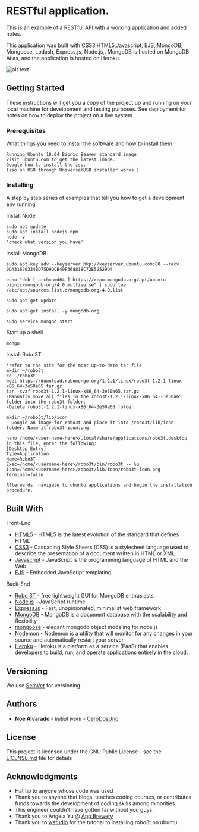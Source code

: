 # RESTful application.

This is an example of a RESTful API with a working application and added notes.

This application was built with CSS3,HTML5,Javascript, EJS, MongoDB, Mongoose, Lodash, Express.js, Node.js,.
MongoDB is hosted on MongoDB Atlas, and the application is hosted on Heroku.

![alt text]()

## Getting Started

These instructions will get you a copy of the project up and running on your local machine for development and testing purposes. See deployment for notes on how to deploy the project on a live system.

### Prerequisites

What things you need to install the software and how to install them

```
Running Ubuntu 18.04 Bionic Beaver standard image
Visit ubuntu.com to get the latest image.
Google how to install the iso.
(iso on USB through UniversalUSB installer works.)
```

### Installing

A step by step series of examples that tell you how to get a development env running

Install Node
```
sudo apt update
sudo apt install nodejs npm
node -v
'check what version you have'
```


Install MongoDB
```
sudo apt-key adv --keyserver hkp://keyserver.ubuntu.com:80 --recv 9DA31620334BD75D9DCB49F368818C72E52529D4

echo "deb [ arch=amd64 ] https://repo.mongodb.org/apt/ubuntu bionic/mongodb-org/4.0 multiverse" | sudo tee /etc/apt/sources.list.d/mongodb-org-4.0.list

sudo apt-get update

sudo apt-get install -y mongodb-org

sudo service mongod start
```

Start up a shell
```
mongo
```
Install Robo3T
```
*refer to the site for the most up-to-date tar file
mkdir ~/robo3t
cd ~/robo3t
wget https://download.robomongo.org/1.2.1/linux/robo3t-1.2.1-linux-x86_64-3e50a65.tar.gz
tar -xvzf robo3t-1.2.1-linux-x86_64-3e50a65.tar.gz
-Manually move all files in the robo3t-1.2.1-linux-x86_64--3e50a65 folder into the robo3t folder.
-Delete robo3t-1.2.1-linux-x86_64-3e50a65 folder.

mkdir ~/robo3t/lib/icon
- Google an image for robo3t and place it into /robo3t/lib/icon folder. Name it robo3t-icon.png.

nano /home/<user-name-here>/.local/share/applications/robo3t.desktop
in this file, enter the following:
[Desktop Entry]
Type=Application
Name=Robo3T
Exec=/home/<username-here>/robo3t/bin/robo3t -- %u
Icon=/home/<username-here>/robo3t/lib/icon/robo3t-icon.png
Terminal=false

Afterwards, navigate to ubuntu applications and begin the installation procedure.

```





## Built With
Front-End
* [HTML5](https://developer.mozilla.org/en-US/docs/Web/Guide/HTML/HTML5) - HTML5 is the latest evolution of the standard that defines HTML
* [CSS3](https://developer.mozilla.org/en-US/docs/Web/CSS) - Cascading Style Sheets (CSS) is a stylesheet language used to describe the presentation of a document written in HTML or XML
* [Javascript](https://www.javascript.com/) - JavaScript is the programming language of HTML and the Web
* [EJS](https://ejs.co/) - Embedded JavaScript templating.


Back-End
* [Robo 3T](https://robomongo.org) - free lightweight GUI for MongoDB enthusiasts.
* [Node.js](https://nodejs.org/en/) - JavaScript runtime
* [Express.js](https://expressjs.com/) - Fast, unopinionated, minimalist web framework
* [MongoDB](https://www.mongodb.com/) - MongoDB is a document database with the scalability and flexibility
* [mongoose](https://mongoosejs.com/) - elegant mongodb object modeling for node.js
* [Nodemon](https://nodemon.io/) - Nodemon is a utility that will monitor for any changes in your source and automatically restart your server
* [Heroku](https://www.heroku.com/) - Heroku is a platform as a service (PaaS) that enables developers to build, run, and operate applications entirely in the cloud.

## Versioning

We use [SemVer](http://semver.org/) for versioning.

## Authors

* **Noe Alvarado** - *Initial work* - [CeroDosUno](https://github.com/CeroDosUno)

## License

This project is licensed under the GNU Public License - see the [LICENSE.md](LICENSE.md) file for details

## Acknowledgments

* Hat tip to anyone whose code was used
* Thank you to anyone that blogs, teaches coding courses, or contributes funds towards the development of coding skills among minorities.
* This engineer couldn't have gotten far without you guys.
* Thank you to Angela Yu @ [App Brewery](https://www.udemy.com/the-complete-web-development-bootcamp/)
* Thank you to [wstudio](https://vimeo.com/234457798) for the tutorial to installing robo3t on ubuntu

